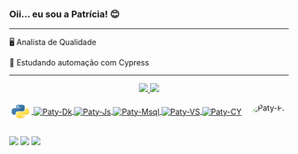 ### Oii... eu sou a Patrícia! 😊

*** 
 🖥️ Analista de Qualidade
 
 📖 Estudando automação com Cypress
*** 

<div align="center">
  <a href="https://github.com/patynuppy">
  <img height="180em" src="https://github-readme-stats.vercel.app/api?username=patynuppy&show_icons=true&theme=dracula&include_all_commits=true&count_private=true"/>
  <img height="180em" src="https://github-readme-stats.vercel.app/api/top-langs/?username=patynuppy&layout=compact&langs_count=7&theme=dracula"/>
</div>
 
 <div style="display: inline_block"><br>
  
  
  <img align="center" alt="Paty-Python" height="30" width="40" src="https://raw.githubusercontent.com/devicons/devicon/master/icons/python/python-original.svg">
  <img align="center" alt="Paty-Dk" height="30" width="40" src="https://cdn.jsdelivr.net/gh/devicons/devicon/icons/docker/docker-original.svg">
  <img align="center" alt="Paty-Js" height="30" width="40" src="https://cdn.jsdelivr.net/gh/devicons/devicon/icons/javascript/javascript-original.svg">
  <img align="center" alt="Paty-Msql" height="30" width="40" src="https://cdn.jsdelivr.net/gh/devicons/devicon/icons/mysql/mysql-original.svg">
  <img align="center" alt="Paty-VS" height="30" width="40" src="https://cdn.jsdelivr.net/gh/devicons/devicon/icons/visualstudio/visualstudio-plain.svg">
  <img align="center" alt="Paty-CY" height="30" width="40" src="https://cdn.icon-icons.com/icons2/2107/PNG/512/file_type_cypress_icon_130654.png">
  <img align="right" alt="Paty-Pic" height="150" style="border-radius:50px;" src="https://media.giphy.com/media/YSCKKbWJfGYZXDfb9q/giphy.gif">
</div>
  
 ##
 
<div>
   <a href = "mailto:patricia.cupa@gmail.com"><img src="https://img.shields.io/badge/-Gmail-%23333?style=for-the-badge&logo=gmail&logoColor=white" target="_blank"></a>
   <a href="https://www.linkedin.com/in/patricia-cupa/" target="_blank"><img src="https://img.shields.io/badge/-LinkedIn-%230077B5?style=for-the-badge&logo=linkedin&logoColor=white" target="_blank"></a>
   <a href="https://www.instagram.com/patriciacupa/" target="_blank"><img src="https://img.shields.io/badge/-Instagram-%23E4405F?style=for-the-badge&logo=instagram&logoColor=white" target="_blank"></a>
 
   
  
</div>



